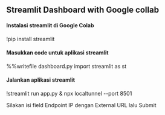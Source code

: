 ## Streamlit Dashboard with Google collab
#### Instalasi streamlit di Google Colab
!pip install streamlit

#### Masukkan code untuk aplikasi streamlit
%%writefile dashboard.py
import streamlit as st

#### Jalankan aplikasi streamlit
!streamlit run app.py & npx localtunnel --port 8501

Silakan isi field Endpoint IP dengan External URL lalu Submit

